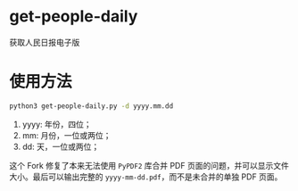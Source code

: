 # get-people-daily
获取人民日报电子版

# 使用方法

```sh
python3 get-people-daily.py -d yyyy.mm.dd
```

1. yyyy: 年份，四位；
2. mm: 月份，一位或两位；
3. dd: 天，一位或两位；

这个 Fork 修复了本来无法使用 `PyPDF2` 库合并 PDF 页面的问题，并可以显示文件大小。最后可以输出完整的 `yyyy-mm-dd.pdf`，而不是未合并的单独 PDF 页面。


